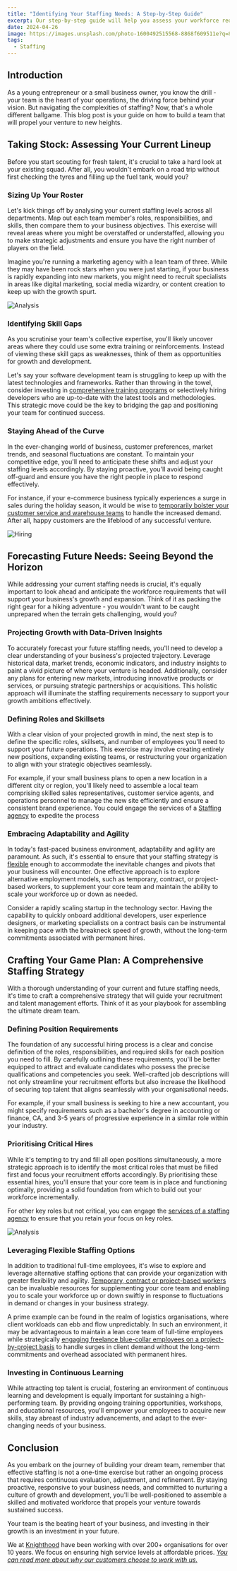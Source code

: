 ```yaml
---
title: "Identifying Your Staffing Needs: A Step-by-Step Guide"
excerpt: Our step-by-step guide will help you assess your workforce requirements, determine the necessary skill sets, and plan your staffing strategy for your startup or small business.
date: 2024-04-26
image: https://images.unsplash.com/photo-1600492515568-8868f609511e?q=80&w=3233&auto=format&fit=crop&ixlib=rb-4.0.3&ixid=M3wxMjA3fDB8MHxwaG90by1wYWdlfHx8fGVufDB8fHx8fA%3D%3D
tags:
  - Staffing
---
```

## Introduction

As a young entrepreneur or a small business owner, you know the drill - your team is the heart of your operations, the driving force behind your vision. But navigating the complexities of staffing? Now, that's a whole different ballgame. This blog post is your guide on how to build a team that will propel your venture to new heights.

## Taking Stock: Assessing Your Current Lineup

Before you start scouting for fresh talent, it's crucial to take a hard look at your existing squad. After all, you wouldn't embark on a road trip without first checking the tyres and filling up the fuel tank, would you?

### Sizing Up Your Roster

Let's kick things off by analysing your current staffing levels across all departments. Map out each team member's roles, responsibilities, and skills, then compare them to your business objectives. This exercise will reveal areas where you might be overstaffed or understaffed, allowing you to make strategic adjustments and ensure you have the right number of players on the field.

Imagine you're running a marketing agency with a lean team of three. While they may have been rock stars when you were just starting, if your business is rapidly expanding into new markets, you might need to recruit specialists in areas like digital marketing, social media wizardry, or content creation to keep up with the growth spurt.

![Analysis](https://images.unsplash.com/photo-1568219557405-376e23e4f7cf?q=80&w=3474&auto=format&fit=crop&ixlib=rb-4.0.3&ixid=M3wxMjA3fDB8MHxwaG90by1wYWdlfHx8fGVufDB8fHx8fA%3D%3D)

### Identifying Skill Gaps

As you scrutinise your team's collective expertise, you'll likely uncover areas where they could use some extra training or reinforcements. Instead of viewing these skill gaps as weaknesses, think of them as opportunities for growth and development.

Let's say your software development team is struggling to keep up with the latest technologies and frameworks. Rather than throwing in the towel, consider investing in [comprehensive training programs](/services/security/iss/training) or selectively hiring developers who are up-to-date with the latest tools and methodologies. This strategic move could be the key to bridging the gap and positioning your team for continued success.

### Staying Ahead of the Curve

In the ever-changing world of business, customer preferences, market trends, and seasonal fluctuations are constant. To maintain your competitive edge, you'll need to anticipate these shifts and adjust your staffing levels accordingly. By staying proactive, you'll avoid being caught off-guard and ensure you have the right people in place to respond effectively.

For instance, if your e-commerce business typically experiences a surge in sales during the holiday season, it would be wise to [temporarily bolster your customer service and warehouse teams](/blog/flex-staffing) to handle the increased demand. After all, happy customers are the lifeblood of any successful venture.


![Hiring](https://plus.unsplash.com/premium_photo-1678917827802-721b5f5b4bf0?q=80&w=3570&auto=format&fit=crop&ixlib=rb-4.0.3&ixid=M3wxMjA3fDB8MHxwaG90by1wYWdlfHx8fGVufDB8fHx8fA%3D%3D)
## Forecasting Future Needs: Seeing Beyond the Horizon

While addressing your current staffing needs is crucial, it's equally important to look ahead and anticipate the workforce requirements that will support your business's growth and expansion. Think of it as packing the right gear for a hiking adventure - you wouldn't want to be caught unprepared when the terrain gets challenging, would you?

### Projecting Growth with Data-Driven Insights

To accurately forecast your future staffing needs, you'll need to develop a clear understanding of your business's projected trajectory. Leverage historical data, market trends, economic indicators, and industry insights to paint a vivid picture of where your venture is headed. Additionally, consider any plans for entering new markets, introducing innovative products or services, or pursuing strategic partnerships or acquisitions. This holistic approach will illuminate the staffing requirements necessary to support your growth ambitions effectively.

### Defining Roles and Skillsets

With a clear vision of your projected growth in mind, the next step is to define the specific roles, skillsets, and number of employees you'll need to support your future operations. This exercise may involve creating entirely new positions, expanding existing teams, or restructuring your organization to align with your strategic objectives seamlessly.

For example, if your small business plans to open a new location in a different city or region, you'll likely need to assemble a local team comprising skilled sales representatives, customer service agents, and operations personnel to manage the new site efficiently and ensure a consistent brand experience. You could engage the services of a [Staffing agency](/services/staffing) to expedite the process 

### Embracing Adaptability and Agility

In today's fast-paced business environment, adaptability and agility are paramount. As such, it's essential to ensure that your staffing strategy is [flexible](/services/staffing/fs) enough to accommodate the inevitable changes and pivots that your business will encounter. One effective approach is to explore alternative employment models, such as temporary, contract, or project-based workers, to supplement your core team and maintain the ability to scale your workforce up or down as needed.

Consider a rapidly scaling startup in the technology sector. Having the capability to quickly onboard additional developers, user experience designers, or marketing specialists on a contract basis can be instrumental in keeping pace with the breakneck speed of growth, without the long-term commitments associated with permanent hires.

## Crafting Your Game Plan: A Comprehensive Staffing Strategy

With a thorough understanding of your current and future staffing needs, it's time to craft a comprehensive strategy that will guide your recruitment and talent management efforts. Think of it as your playbook for assembling the ultimate dream team.

### Defining Position Requirements

The foundation of any successful hiring process is a clear and concise definition of the roles, responsibilities, and required skills for each position you need to fill. By carefully outlining these requirements, you'll be better equipped to attract and evaluate candidates who possess the precise qualifications and competencies you seek. Well-crafted job descriptions will not only streamline your recruitment efforts but also increase the likelihood of securing top talent that aligns seamlessly with your organisational needs.

For example, if your small business is seeking to hire a new accountant, you might specify requirements such as a bachelor's degree in accounting or finance, CA, and 3-5 years of progressive experience in a similar role within your industry.

### Prioritising Critical Hires

While it's tempting to try and fill all open positions simultaneously, a more strategic approach is to identify the most critical roles that must be filled first and focus your recruitment efforts accordingly. By prioritising these essential hires, you'll ensure that your core team is in place and functioning optimally, providing a solid foundation from which to build out your workforce incrementally.

For other key roles but not critical, you can engage the [services of a staffing agency](/services/staffing) to ensure that you retain your focus on key roles.

![Analysis](https://plus.unsplash.com/premium_photo-1661587943486-dc3839dd316d?q=80&w=3432&auto=format&fit=crop&ixlib=rb-4.0.3&ixid=M3wxMjA3fDB8MHxwaG90by1wYWdlfHx8fGVufDB8fHx8fA%3D%3D)
### Leveraging Flexible Staffing Options

In addition to traditional full-time employees, it's wise to explore and leverage alternative staffing options that can provide your organization with greater flexibility and agility. [Temporary, contract or project-based workers](/services/staffing/cs) can be invaluable resources for supplementing your core team and enabling you to scale your workforce up or down swiftly in response to fluctuations in demand or changes in your business strategy.

A prime example can be found in the realm of logistics organisations, where client workloads can ebb and flow unpredictably. In such an environment, it may be advantageous to maintain a lean core team of full-time employees while strategically [engaging freelance blue-collar employees on a project-by-project basis](/services/staffing/fs) to handle surges in client demand without the long-term commitments and overhead associated with permanent hires.

### Investing in Continuous Learning

While attracting top talent is crucial, fostering an environment of continuous learning and development is equally important for sustaining a high-performing team. By providing ongoing training opportunities, workshops, and educational resources, you'll empower your employees to acquire new skills, stay abreast of industry advancements, and adapt to the ever-changing needs of your business.

## Conclusion

As you embark on the journey of building your dream team, remember that effective staffing is not a one-time exercise but rather an ongoing process that requires continuous evaluation, adjustment, and refinement. By staying proactive, responsive to your business needs, and committed to nurturing a culture of growth and development, you'll be well-positioned to assemble a skilled and motivated workforce that propels your venture towards sustained success.

Your team is the beating heart of your business, and investing in their growth is an investment in your future. 


We at [Knighthood](http://knighthood.co) have been working with over 200+ organisations for over 10 years. We focus on ensuring high service levels at affordable prices. [*You can read more about why our customers choose to work with us.*](http://knighthood.co/whyus)
